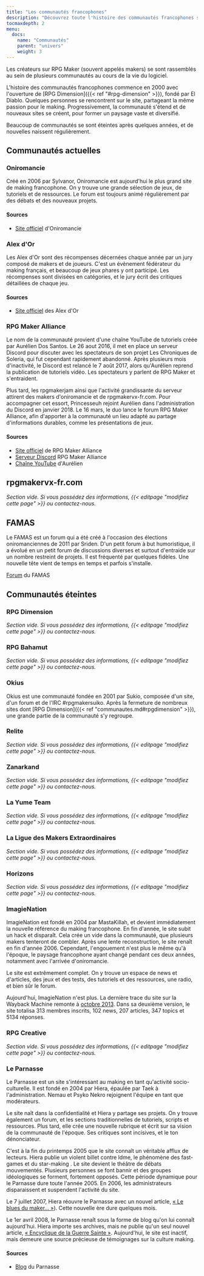 ```yaml
---
title: "Les communautés francophones"
description: "Découvrez toute l'histoire des communautés francophones sur RPG Maker, des années 2000 à aujourd'hui."
tocmaxdepth: 2
menu:
  docs:
    name: "Communautés"
    parent: "univers"
    weight: 3
---
```


Les créateurs sur RPG Maker (souvent appelés makers) se sont rassemblés au sein de plusieurs communautés au cours de la vie du logiciel.

L'histoire des communautés francophones commence en 2000 avec l'ouverture de [RPG Dimension]({{< ref "#rpg-dimension" >}}), fondé par El Diablo. Quelques personnes se rencontrent sur le site, partageant la même passion pour le making. Progressivement, la communauté s'étend et de nouveaux sites se créent, pour former un paysage vaste et diversifié.

Beaucoup de communautés se sont éteintes après quelques années, et de nouvelles naissent régulièrement.

## Communautés actuelles

### Oniromancie

Créé en 2006 par Sylvanor, Oniromancie est aujourd'hui le plus grand site de making francophone. On y trouve une grande sélection de jeux, de tutoriels et de ressources. Le forum est toujours animé régulièrement par des débats et des nouveaux projets.

#### Sources

- [Site officiel](http://www.rpg-maker.fr/) d'Oniromancie

### Alex d'Or

Les Alex d'Or sont des récompenses décernées chaque année par un jury composé de makers et de joueurs. C'est un évènement fédérateur du making français, et beaucoup de jeux phares y ont participé. Les récompenses sont divisées en catégories, et le jury écrit des critiques détaillées de chaque jeu.

#### Sources

- [Site officiel](https://www.alexdor.info/) des Alex d'Or

### RPG Maker Alliance

Le nom de la communauté provient d'une chaîne YouTube de tutoriels créée par Aurélien Dos Santos. Le 26 aout 2016, il met en place un serveur Discord pour discuter avec les spectateurs de son projet Les Chroniques de Soleria, qui fut cependant rapidement abandonné. Après plusieurs mois d'inactivité, le Discord est relancé le 7 août 2017, alors qu'Aurélien reprend la publication de tutoriels vidéo. Les spectateurs y parlent de RPG Maker et s'entraident.

Plus tard, les rpgmakerjam ainsi que l'activité grandissante du serveur attirent des makers d'oniromancie et de rpgmakervx-fr.com. Pour accompagner cet essort, Princesseuh rejoint Aurélien dans l'administration du Discord en janvier 2018. Le 16 mars, le duo lance le forum RPG Maker Alliance, afin d'apporter à la communauté un lieu adapté au partage d'informations durables, comme les présentations de jeux.

#### Sources

- [Site officiel](https://rpgmakeralliance.com) de RPG Maker Alliance
- [Serveur Discord](https://discord.gg/RrBppaj) RPG Maker Alliance
- [Chaîne YouTube](https://www.youtube.com/c/AurelienVideos) d'Aurélien

## rpgmakervx-fr.com

*Section vide. Si vous possédez des informations, {{< editpage "modifiez cette page" >}} ou contactez-nous.*

## FAMAS

Le FAMAS est un forum qui a été créé à l'occasion des élections oniromanciennes de 2011 par Sriden. D'un petit forum à but humoristique, il a évolué en un petit forum de discussions diverses et surtout d'entraide sur un nombre restreint de projets. Il est fréquenté par quelques fidèles. Une nouvelle tête vient de temps en temps et parfois s'installe.

[Forum](http://famas.majz.com/index.php) du FAMAS

## Communautés éteintes

### RPG Dimension

*Section vide. Si vous possédez des informations, {{< editpage "modifiez cette page" >}} ou contactez-nous.*

### RPG Bahamut

*Section vide. Si vous possédez des informations, {{< editpage "modifiez cette page" >}} ou contactez-nous.*

### Okius

Okius est une communauté fondée en 2001 par Sukio, composée d'un site, d'un forum et de l'IRC #rpgmakersuiko. Après la fermeture de nombreux sites dont [RPG Dimension]({{< ref "communautes.md#rpgdimension" >}}), une grande partie de la communauté s'y regroupe.

### Relite

*Section vide. Si vous possédez des informations, {{< editpage "modifiez cette page" >}} ou contactez-nous.*

### Zanarkand

*Section vide. Si vous possédez des informations, {{< editpage "modifiez cette page" >}} ou contactez-nous.*

### La Yume Team

*Section vide. Si vous possédez des informations, {{< editpage "modifiez cette page" >}} ou contactez-nous.*

### La Ligue des Makers Extraordinaires

*Section vide. Si vous possédez des informations, {{< editpage "modifiez cette page" >}} ou contactez-nous.*

### Horizons

*Section vide. Si vous possédez des informations, {{< editpage "modifiez cette page" >}} ou contactez-nous.*

### ImagieNation

ImagieNation est fondé en 2004 par MastaKillah, et devient immédiatement la nouvelle référence du making francophone. En fin d'année, le site subit un hack et disparaît. Cela crée un vide dans la communauté, que plusieurs makers tenteront de combler. Après une lente reconstruction, le site renaît en fin d'année 2006. Cependant, l'engouement n'est plus le même qu'à l'époque, le paysage francophone ayant changé pendant ces deux années, notamment avec l'arrivée d'oniromancie.

Le site est extrêmement complet. On y trouve un espace de news et d'articles, des jeux et des tests, des tutoriels et des ressources, une radio, et bien sûr le forum.

Aujourd'hui, ImagieNation n'est plus. La dernière trace du site sur la Wayback Machine remonte à [octobre 2013](https://web.archive.org/web/20131005054033/http://www.imagienation.com/index.php?mod=forum). Dans sa deuxième version, le site totalisa 313 membres inscrits, 102 news, 207 articles, 347 topics et 5134 réponses.

### RPG Creative

*Section vide. Si vous possédez des informations, {{< editpage "modifiez cette page" >}} ou contactez-nous.*

### Le Parnasse

Le Parnasse est un site s'intéressant au making en tant qu'activité socio-culturelle. Il est fondé en 2004 par Hiera, épaulée par Taek à l'administration. Nemau et Psyko Nekro rejoignent l'équipe en tant que modérateurs.

Le site naît dans la confidentialité et Hiera y partage ses projets. On y trouve également un forum, et les sections traditionnelles de tutoriels, scripts et ressources. Plus tard, elle crée une nouvelle rubrique et écrit sur sa vision de la communauté de l'époque. Ses critiques sont incisives, et le ton dénonciateur.

C'est à la fin du printemps 2005 que le site connaît un véritable afflux de lecteurs. Hiera publie un violent billet contre ldme, le phénomène des fast-games et du star-making <fast-games>. Le site devient le théâtre de débats mouvementés. Plusieurs personnes se font bannir et des groupes idéologiques se forment, fortement opposés. Cette période dynamique pour le Parnasse dure toute l'année 2005. En 2006, les administrateurs disparaissent et suspendent l'activité du site.

Le 7 juillet 2007, Hiera réouvre le Parnasse avec un nouvel article, [« Le blues du maker… »](https://parnazzio.wordpress.com/2007/07/07/le-blues-du-maker/)). Cette nouvelle ère dure quelques mois.

Le 1er avril 2008, le Parnasse renaît sous la forme de blog qu'on lui connaît aujourd'hui. Hiera importe ses archives, mais ne publie qu'un seul nouvel article, [« Encyclique de la Guerre Sainte »](https://parnazzio.wordpress.com/2008/04/02/encyclique-de-la-guerre-sainte/). Aujourd'hui, le site est inactif, mais demeure une source précieuse de témoignages sur la culture making.

#### Sources

- [Blog](https://parnazzio.wordpress.com) du Parnasse
